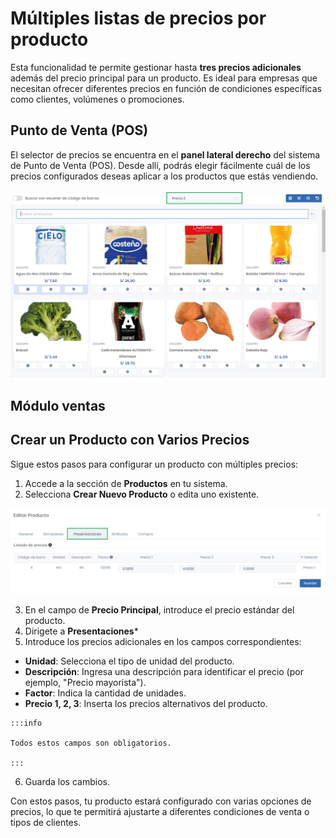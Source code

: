 # Múltiples listas de precios por producto

Esta funcionalidad te permite gestionar hasta **tres precios adicionales** además del precio principal para un producto. Es ideal para empresas que necesitan ofrecer diferentes precios en función de condiciones específicas como clientes, volúmenes o promociones.

## Punto de Venta (POS)

El selector de precios se encuentra en el **panel lateral derecho** del sistema de Punto de Venta (POS). Desde allí, podrás elegir fácilmente cuál de los precios configurados deseas aplicar a los productos que estás vendiendo.

![alt text](img/multipleprecio3.jpg)

## Módulo ventas

## Crear un Producto con Varios Precios

Sigue estos pasos para configurar un producto con múltiples precios:

1. Accede a la sección de **Productos** en tu sistema.
2. Selecciona **Crear Nuevo Producto** o edita uno existente.

![alt text](img/multipleprecio2.jpg)

3. En el campo de **Precio Principal**, introduce el precio estándar del producto.
4. Dirigete a **Presentaciones***
5. Introduce los precios adicionales en los campos correspondientes:
  - **Unidad**: Selecciona el tipo de unidad del producto.
   - **Descripción**: Ingresa una descripción para identificar el precio (por ejemplo, "Precio mayorista").
   - **Factor**: Indica la cantidad de unidades.
   - **Precio 1, 2, 3**: Inserta los precios alternativos del producto.

    :::info

    Todos estos campos son obligatorios.

    :::
6. Guarda los cambios.

Con estos pasos, tu producto estará configurado con varias opciones de precios, lo que te permitirá ajustarte a diferentes condiciones de venta o tipos de clientes.


